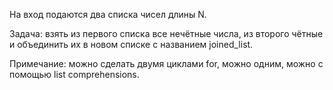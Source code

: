 На вход подаются два списка чисел длины N.

Задача: взять из первого списка все нечётные числа, из второго чётные и объединить их в новом списке с названием joined_list.

Примечание: можно сделать двумя циклами for, можно одним, можно с помощью list comprehensions.